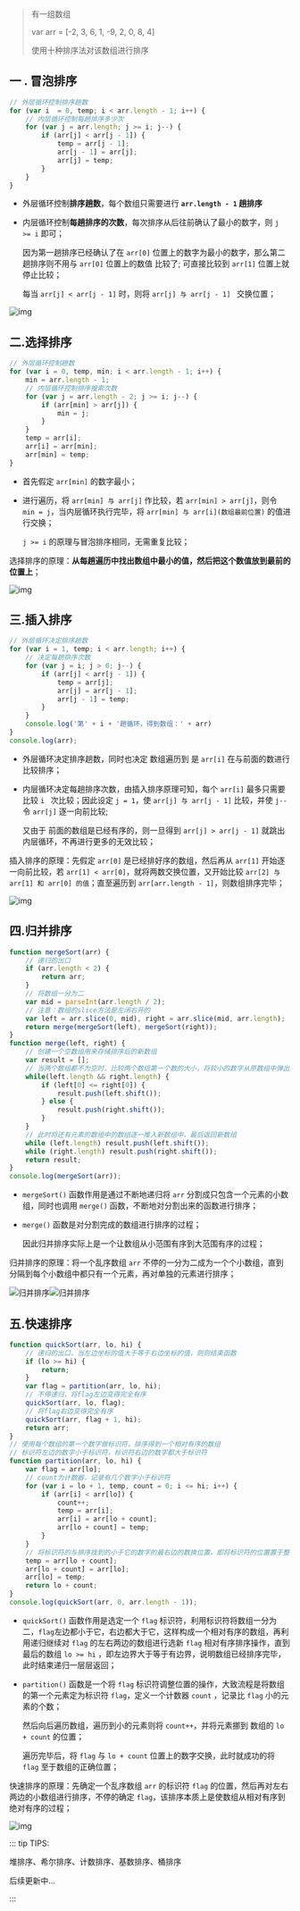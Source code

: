 >有一组数组
>
>var arr = [-2, 3, 6, 1, -9, 2, 0, 8, 4]
>
>使用十种排序法对该数组进行排序



## 一 . 冒泡排序


````js
// 外层循环控制排序趟数
for (var i  = 0, temp; i < arr.length - 1; i++) {
    // 内层循环控制每趟排序多少次
    for (var j = arr.length; j >= i; j--) {
        if (arr[j] < arr[j - 1]) {
            temp = arr[j - 1];
            arr[j - 1] = arr[j];
            arr[j] = temp;
        }
    }
}
````

- 外层循环控制**排序趟数**，每个数组只需要进行 **`arr.length - 1` 趟排序**

- 内层循环控制**每趟排序的次数**，每次排序从后往前确认了最小的数字，则 `j >= i` 即可；

  因为第一趟排序已经确认了在 `arr[0]` 位置上的数字为最小的数字，那么第二趟排序则不用与 `arr[0]` 位置上的数值 比较了; 可直接比较到 `arr[1]` 位置上就停止比较； 

  每当 `arr[j] < arr[j - 1]` 时，则将 `arr[j] 与 arr[j - 1] ` 交换位置；

![img](./images/bubbleSort.gif)



## 二.选择排序


````js
// 外层循环控制趟数
for (var i = 0, temp, min; i < arr.length - 1; i++) {
    min = arr.length - 1;
    // 内层循环控制排序搜索次数
    for (var j = arr.length - 2; j >= i; j--) {
        if (arr[min] > arr[j]) {
            min = j;
        }
    }
    temp = arr[i];
    arr[i] = arr[min];
    arr[min] = temp;
}
````

- 首先假定 `arr[min]` 的数字最小；

- 进行遍历，将 `arr[min] 与 arr[j]` 作比较，若 `arr[min] > arr[j]`，则令 `min = j`，当内层循环执行完毕，将 `arr[min] 与 arr[i](数组最前位置)` 的值进行交换；

  `j >= i` 的原理与冒泡排序相同，无需重复比较；

选择排序的原理：**从每趟遍历中找出数组中最小的值，然后把这个数值放到最前的位置上**；

![img](./images/selectionSort.gif)



## 三.插入排序


````js
// 外层循环决定排序趟数
for (var i = 1, temp; i < arr.length; i++) {
    // 决定每趟排序次数
    for (var j = i; j > 0; j--) {
        if (arr[j] < arr[j - 1]) {
            temp = arr[j];
            arr[j] = arr[j - 1];
            arr[j - 1] = temp;
        }
    }
    console.log('第' + i + '趟循环，得到数组：' + arr)
}
console.log(arr);
````

- 外层循环决定排序趟数，同时也决定 数组遍历到 是 `arr[i]` 在与前面的数进行比较排序；

- 内层循环决定每趟排序次数，由插入排序原理可知，每个 `arr[i]` 最多只需要比较 `i ` 次比较；因此设定 `j = 1`，使 `arr[j] 与 arr[j - 1]` 比较，并使 `j--` 令 `arr[j]` 逐一向前比较;

  又由于 前面的数组是已经有序的，则一旦得到 `arr[j] > arr[j - 1]` 就跳出内层循环，不再进行更多的无效比较； 

插入排序的原理：先假定 `arr[0]` 是已经排好序的数组，然后再从 `arr[1]` 开始逐一向前比较，若 `arr[1] < arr[0]`，就将两数交换位置，又开始比较 `arr[2] 与 arr[1] 和 arr[0] 的值`；直至遍历到 `arr[arr.length - 1]`，则数组排序完毕；

![img](./images/insertSort.gif)



## 四.归并排序


````js
function mergeSort(arr) {
    // 递归的出口
    if (arr.length < 2) {
        return arr;
    }
    // 将数组一分为二
    var mid = parseInt(arr.length / 2);
    // 注意：数组的slice方法是左闭右开的
    var left = arr.slice(0, mid), right = arr.slice(mid, arr.length);
    return merge(mergeSort(left), mergeSort(right));
}
function merge(left, right) {
    // 创建一个空数组用来存储排序后的新数组
    var result = [];
    // 当两个数组都不为空时，比较两个数组第一个数的大小，将较小的数字从原数组中弹出推入新数组中
    while(left.length && right.length) {
        if (left[0] <= right[0]) {
            result.push(left.shift());
        } else {
            result.push(right.shift());
        }
    }
    // 此时将还有元素的数组中的数组逐一推入新数组中，最后返回新数组
    while (left.length) result.push(left.shift()); 
    while (right.length) result.push(right.shift());
    return result; 
}
console.log(mergeSort(arr));
````

- `mergeSort()` 函数作用是通过不断地递归将 `arr` 分割成只包含一个元素的小数组，同时也调用 `merge()` 函数，不断地对分割出来的函数进行排序；

- `merge()` 函数是对分割完成的数组进行排序的过程；

  因此归并排序实际上是一个让数组从小范围有序到大范围有序的过程； 

归并排序的原理：将一个乱序数组 `arr` 不停的一分为二成为一个个小数组，直到分隔到每个小数组中都只有一个元素，再对单独的元素进行排序；

![归并排序](./images/mergeSort1.png)![归并排序](./images/mergeSort2.gif)



## 五.快速排序


````js
function quickSort(arr, lo, hi) {
    // 递归的出口，当左边坐标的值大于等于右边坐标的值，则则结束函数
    if (lo >= hi) {
        return;
    }
    var flag = partition(arr, lo, hi);
    // 不停递归，将flag左边变得完全有序
    quickSort(arr, lo, flag);
    // 将flag右边变得完全有序
    quickSort(arr, flag + 1, hi);
    return arr;
}
// 使用每个数组的第一个数字做标识符，排序得到一个相对有序的数组
// 标识符左边的数字小于标识符，标识符右边的数字都大于标识符
function partition(arr, lo, hi) {
    var flag = arr[lo];
    // count为计数器，记录有几个数字小于标识符
    for (var i = lo + 1, temp, count = 0; i <= hi; i++) {
        if (arr[i] < arr[lo]) {
            count++;
            temp = arr[i];
            arr[i] = arr[lo + count];
            arr[lo + count] = temp;
        }
    }
    // 将标识符的与排序找到的小于它的数字的最右边的数换位置，即将标识符的位置置于整个数组正中间
    temp = arr[lo + count];
    arr[lo + count] = arr[lo];
    arr[lo] = temp;
    return lo + count;
}
console.log(quickSort(arr, 0, arr.length - 1));
````

- `quickSort()` 函数作用是选定一个 `flag` 标识符，利用标识符将数组一分为二，`flag`左边都小于它，右边都大于它，这样构成一个相对有序的数组，再利用递归继续对 `flag` 的左右两边的数组进行选新 `flag` 相对有序排序操作，直到最后的数组 `lo >= hi` ，即左边界大于等于有边界，说明数组已经排序完毕，此时结束递归一层层返回；

- `partition()` 函数是一个将 `flag` 标识符调整位置的操作，大致流程是将数组的第一个元素定为标识符 `flag`，定义一个计数器 `count` ，记录比 `flag` 小的元素的个数；

  然后向后遍历数组，遍历到小的元素则将 `count++`，并将元素挪到 数组的 `lo + count` 的位置；

  遍历完毕后，将 `flag` 与 `lo + count` 位置上的数字交换，此时就成功的将 `flag` 至于数组的正确位置；

快速排序的原理：先确定一个乱序数组 `arr` 的标识符 `flag` 的位置，然后再对左右两边的小数组进行排序，不停的确定 `flag`，该排序本质上是使数组从相对有序到绝对有序的过程；

![img](./images/quickSort.gif)







::: tip TIPS:

堆排序、希尔排序、计数排序、基数排序、桶排序

后续更新中... 

:::